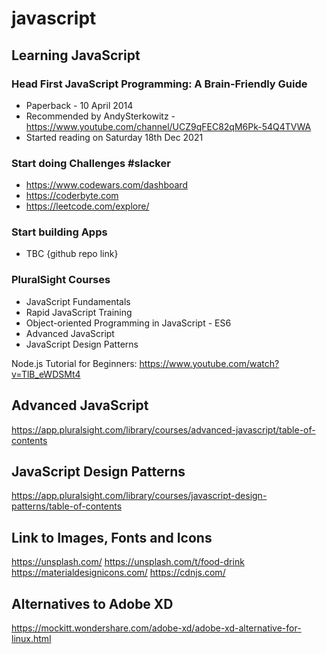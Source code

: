 # javascript  

## Learning JavaScript

### Head First JavaScript Programming: A Brain-Friendly Guide

- Paperback - 10 April 2014
- Recommended by AndySterkowitz - https://www.youtube.com/channel/UCZ9qFEC82qM6Pk-54Q4TVWA
- Started reading on Saturday 18th Dec 2021

### Start doing Challenges #slacker

- https://www.codewars.com/dashboard
- https://coderbyte.com
- https://leetcode.com/explore/

### Start building Apps

- TBC {github repo link}


### PluralSight Courses

- JavaScript Fundamentals
- Rapid JavaScript Training
- Object-oriented Programming in JavaScript - ES6
- Advanced JavaScript
- JavaScript Design Patterns

Node.js Tutorial for Beginners: https://www.youtube.com/watch?v=TlB_eWDSMt4

## Advanced JavaScript 

https://app.pluralsight.com/library/courses/advanced-javascript/table-of-contents

## JavaScript Design Patterns

https://app.pluralsight.com/library/courses/javascript-design-patterns/table-of-contents

## Link to Images, Fonts and Icons

https://unsplash.com/
https://unsplash.com/t/food-drink
https://materialdesignicons.com/
https://cdnjs.com/


## Alternatives to Adobe XD

https://mockitt.wondershare.com/adobe-xd/adobe-xd-alternative-for-linux.html